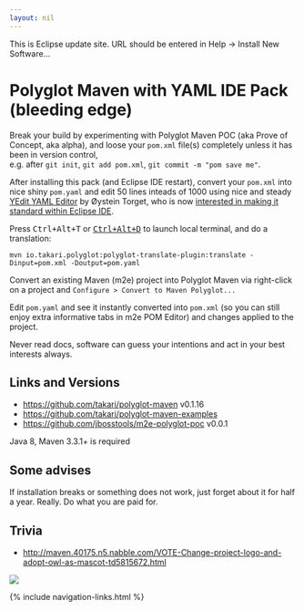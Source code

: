 ```yaml
---
layout: nil
---
```


This is Eclipse update site. URL should be entered in Help -> Install New Software...

# Polyglot Maven with YAML IDE Pack (bleeding edge)

Break your build by experimenting with Polyglot Maven POC (aka Prove of Concept, aka alpha),
and loose your `pom.xml` file(s) completely unless it has been in version control,  
e.g. after `git init`, `git add pom.xml`, `git commit -m "pom save me"`.

After installing this pack (and Eclipse IDE restart), convert your `pom.xml` into nice shiny `pom.yaml`
and edit 50 lines inteads of 1000 using nice and steady [YEdit YAML Editor](https://github.com/oyse/yedit)
 by Øystein Torget, who is now 
[interested in making it standard within Eclipse IDE](https://github.com/oyse/yedit/issues/37).

Press <kbd>Ctrl+Alt+T</kbd> or [<kbd>Ctrl+Alt+D</kbd>](https://github.com/fabioz/startexplorer) to launch local terminal, and do a translation:

	mvn io.takari.polyglot:polyglot-translate-plugin:translate -Dinput=pom.xml -Doutput=pom.yaml
	
Convert an existing Maven (m2e) project into Polyglot Maven via right-click on a project and 
`Configure > Convert to Maven Polyglot...`

Edit `pom.yaml` and see it instantly converted into `pom.xml` (so you can still enjoy extra informative tabs in m2e POM Editor)
and changes applied to the project. 

Never read docs, software can guess your intentions and act in your best interests always.

## Links and Versions

- <https://github.com/takari/polyglot-maven> v0.1.16 
- <https://github.com/takari/polyglot-maven-examples>
- <https://github.com/jbosstools/m2e-polyglot-poc> v0.0.1

Java 8, Maven 3.3.1+ is required

## Some advises 

If installation breaks or something does not work, just forget about it for half a year. Really. Do what you are paid for.

## Trivia

- http://maven.40175.n5.nabble.com/VOTE-Change-project-logo-and-adopt-owl-as-mascot-td5815672.html

![](http://people.apache.org/~stephenc/maven-logo-contest/maven-owl-final.png)

{% include navigation-links.html %}

